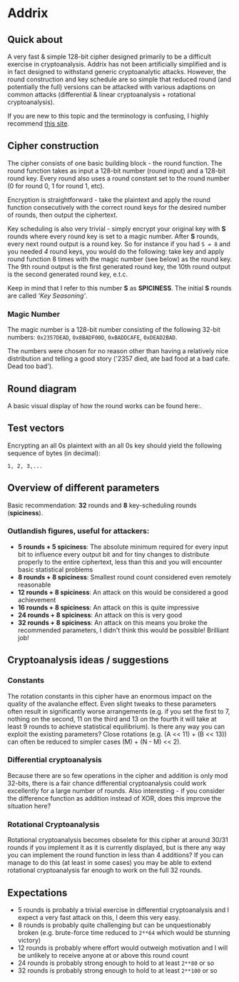 # Addrix
## Quick about
A very fast & simple 128-bit cipher designed primarily to be a difficult exercise in cryptoanalysis. Addrix has not been artificially simplified and is in fact designed to withstand generic cryptoanalytic attacks. However, the round construction and key schedule are so simple that reduced round (and potentially the full) versions can be attacked with various adaptions on common attacks (differential & linear cryptoanalysis + rotational cryptoanalysis).

If you are new to this topic and the terminology is confusing, I highly recommend [this site](http://theamazingking.com/crypto-block.php).

## Cipher construction
The cipher consists of one basic building block - the round function. The round function takes as input a 128-bit number (round input) and a 128-bit round key. Every round also uses a round constant set to the round number (0 for round 0, 1 for round 1, etc).

Encryption is straightforward - take the plaintext and apply the round function consecutively with the correct round keys for the desired number of rounds, then output the ciphertext.

Key scheduling is also very trivial - simply encrypt your original key with **S** rounds where every round key is set to a magic number. After **S** rounds, every next round output is a round key. So for instance if you had `S = 8` and you needed *4* round keys, you would do the following: take key and apply round function 8 times with the magic number (see below) as the round key. The 9th round output is the first generated round key, the 10th round output is the second generated round key, e.t.c.

Keep in mind that I refer to this number **S** as **SPICINESS**.
The initial **S** rounds are called *'Key Seasoning'*.

### Magic Number
The magic number is a 128-bit number consisting of the following 32-bit numbers: `0x2357DEAD`, `0x8BADF00D`, `0xBADDCAFE`, `0xDEAD2BAD`.

The numbers were chosen for no reason other than having a relatively nice distribution and telling a good story ('2357 died, ate bad food at a bad cafe. Dead too bad').

## Round diagram

A basic visual display of how the round works can be found here:.

## Test vectors

Encrypting an all 0s plaintext with an all 0s key should yield the following sequence of bytes (in decimal): 
```
1, 2, 3,...
```


## Overview of different parameters
Basic recommendation: **32** rounds and **8** key-scheduling rounds (**spiciness**).

### Outlandish figures, useful for attackers:
 - **5 rounds + 5 spiciness**: The absolute minimum required for every input bit to influence every output bit and for tiny changes to distribute properly to the entire ciphertext, less than this and you will encounter basic statistical problems
 - **8 rounds + 8 spiciness**: Smallest round count considered even remotely reasonable
 - **12 rounds + 8 spiciness**: An attack on this would be considered a good achievement
 - **16 rounds + 8 spiciness**: An attack on this is quite impressive
 - **24 rounds + 8 spiciness**: An attack on this is very good
 - **32 rounds + 8 spiciness**: An attack on this means you broke the recommended parameters, I didn't think this would be possible! Brilliant job!
 
 ## Cryptoanalysis ideas / suggestions
 ### Constants
 The rotation constants in this cipher have an enormous impact on the quality of the avalanche effect. Even slight tweaks to these parameters often result in significantly worse arrangements (e.g. if you set the first to 7, nothing on the second, 11 on the third and 13 on the fourth it will take at least 9 rounds to achieve statistical equilibrium). Is there any way you can exploit the existing parameters? Close rotations (e.g. (A << 11) + (B << 13)) can often be reduced to simpler cases (M) + (N - M) << 2).
 
 ### Differential cryptoanalysis
 Because there are so few operations in the cipher and addition is only mod 32-bits, there is a fair chance differential cryptoanalysis could work excellently for a large number of rounds. Also interesting - if you consider the difference function as addition instead of XOR, does this improve the situation here?
 
 ### Rotational Cryptoanalysis
 Rotational cryptoanalysis becomes obselete for this cipher at around 30/31 rounds if you implement it as it is currently displayed, but is there any way you can implement the round function in less than 4 additions? If you can manage to do this (at least in some cases) you may be able to extend rotational cryptoanalysis far enough to work on the full 32 rounds.
 
 ## Expectations
 - 5 rounds is probably a trivial exercise in differential cryptoanalysis and I expect a very fast attack on this, I deem this very easy.
 - 8 rounds is probably quite challenging but can be unquestionably broken (e.g. brute-force time reduced to `2**64` which would be stunning victory)
 - 12 rounds is probably where effort would outweigh motivation and I will be unlikely to receive anyone at or above this round count
 - 24 rounds is probably strong enough to hold to at least `2**80` or so
 - 32 rounds is probably strong enough to hold to at least `2**100` or so
